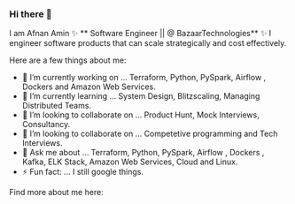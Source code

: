 ### Hi there 👋

I am Afnan Amin ✨ ** Software Engineer || @ BazaarTechnologies** ✨ I engineer software products that can scale strategically and cost effectively.

Here are a few things about me:

- 🔭 I’m currently working on ... Terraform, Python, PySpark, Airflow , Dockers and Amazon Web Services.
- 🌱 I’m currently learning ... System Design, Blitzscaling, Managing Distributed Teams.
- 👯 I’m looking to collaborate on ... Product Hunt, Mock Interviews, Consultancy. 
- 🤔 I’m looking to collaborate on ... Competetive programming and Tech Interviews.
- 💬 Ask me about ... Terraform, Python, PySpark, Airflow , Dockers , Kafka, ELK Stack, Amazon Web Services, Cloud and Linux.
- ⚡ Fun fact: ... I still google things.

Find more about me here:

[website]: https://afnanamin.github.io/
[github]: https://github.com/AFNANAMIN
[linkedin]: https://www.linkedin.com/in/afnanamin/
[instagram]: https://www.instagram.com/afnan.amin.ali/
